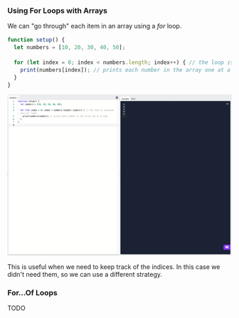 ### Using For Loops with Arrays

We can "go through" each item in an array using a *for* loop.

```js
function setup() {
  let numbers = [10, 20, 30, 40, 50]; 

  for (let index = 0; index < numbers.length; index++) { // the loop is executed once per index
    print(numbers[index]); // prints each number in the array one at a time
  }
}
```
![](../../Images/For_Loop1.png)

This is useful when we need to keep track of the indices. In this case we didn't need them, so we can use a different strategy.

### For...Of Loops

TODO
